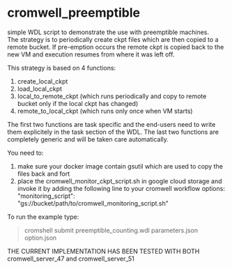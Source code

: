 # cromwell_preemptible

simple WDL script to demonstrate the use with preemptible machines. \
The strategy is to periodically create ckpt files which are then copied to a remote bucket.
If pre-emption occurs the remote ckpt is copied back to the new VM and execution resumes from where it was left off.

This strategy is based on 4 functions:
1. create_local_ckpt
2. load_local_ckpt
3. local_to_remote_ckpt (which runs periodically and copy to remote bucket only if the local ckpt has changed)
4. remote_to_local_ckpt (which runs only once when VM starts)

The first two functions are task specific and the end-users need to write them explicitely in the task section of the WDL.
The last two functions are completely generic and will be taken care automatically.

You need to:
1. make sure your docker image contain gsutil which are used to copy the files back and fort 
2. place the cromwell_monitor_ckpt_script.sh in google cloud storage and invoke it by adding 
   the following line to your cromwell workflow 
   options:
   "monitoring_script": "gs://bucket/path/to/cromwell_monitoring_script.sh"

To run the example type:

> cromshell submit preemptible_counting.wdl parameters.json option.json 

THE CURRENT IMPLEMENTATION HAS BEEN TESTED WITH BOTH cromwell_server_47 and cromwell_server_51
